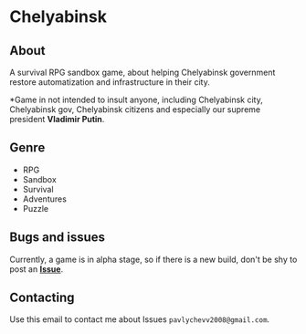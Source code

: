 # Chelyabinsk

## About
A survival RPG sandbox game, about helping Chelyabinsk government restore automatization and infrastructure in their city.

*Game in not intended to insult anyone, including Chelyabinsk city, Chelyabinsk gov, Chelyabinsk citizens and especially our supreme president **Vladimir Putin**.

## Genre
- RPG
- Sandbox
- Survival
- Adventures
- Puzzle

## Bugs and issues
Currently, a game is in alpha stage, so if there is a new build, don't be shy to post an [**Issue**](https://github.com/CommandBlockYT0/Chelyabinsk/issues).

## Contacting
Use this email to contact me about Issues `pavlychevv2008@gmail.com`.
